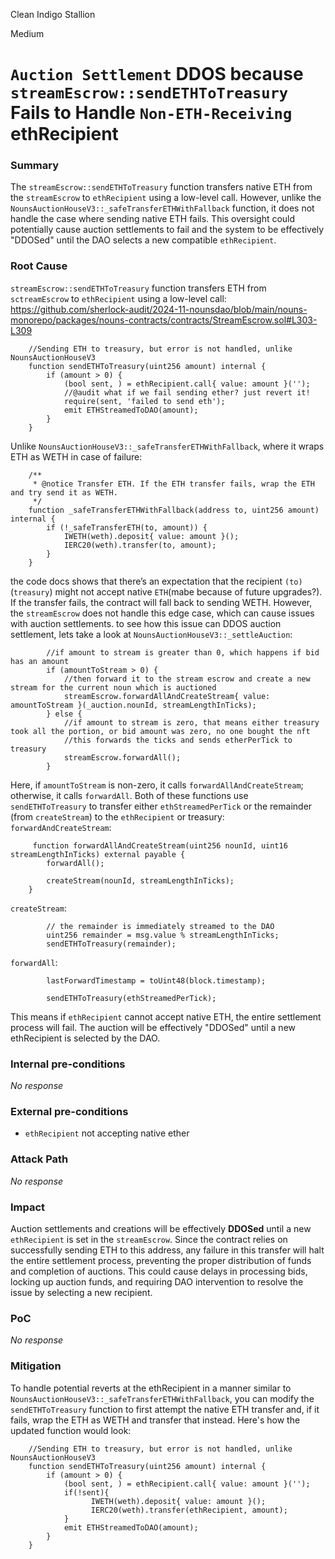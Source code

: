 Clean Indigo Stallion

Medium

# `Auction Settlement` DDOS because `streamEscrow::sendETHToTreasury` Fails to Handle `Non-ETH-Receiving` ethRecipient

### Summary

The `streamEscrow::sendETHToTreasury` function transfers native ETH from the `streamEscrow` to `ethRecipient` using a low-level call. However, unlike the `NounsAuctionHouseV3::_safeTransferETHWithFallback` function, it does not handle the case where sending native ETH fails. This oversight could potentially cause auction settlements to fail and the system to be effectively "DDOSed" until the DAO selects a new compatible `ethRecipient`.

### Root Cause

`streamEscrow::sendETHToTreasury` function transfers ETH from `sctreamEscrow` to `ethRecipient` using a low-level call:
https://github.com/sherlock-audit/2024-11-nounsdao/blob/main/nouns-monorepo/packages/nouns-contracts/contracts/StreamEscrow.sol#L303-L309
```solidity
    //Sending ETH to treasury, but error is not handled, unlike NounsAuctionHouseV3
    function sendETHToTreasury(uint256 amount) internal {
        if (amount > 0) {
            (bool sent, ) = ethRecipient.call{ value: amount }('');
            //@audit what if we fail sending ether? just revert it!
            require(sent, 'failed to send eth');
            emit ETHStreamedToDAO(amount);
        }
    }
```
Unlike `NounsAuctionHouseV3::_safeTransferETHWithFallback`, where it wraps ETH as WETH in case of failure:
```solidity
    /**
     * @notice Transfer ETH. If the ETH transfer fails, wrap the ETH and try send it as WETH.
     */
    function _safeTransferETHWithFallback(address to, uint256 amount) internal {
        if (!_safeTransferETH(to, amount)) {
            IWETH(weth).deposit{ value: amount }();
            IERC20(weth).transfer(to, amount);
        }
    }
```
the code docs shows that there’s an expectation that the recipient `(to)` (`treasury`) might not accept native `ETH`(mabe because of future upgrades?). If the transfer fails, the contract will fall back to sending WETH. However, the `streamEscrow` does not handle this edge case, which can cause issues with auction settlements.
to see how this issue can DDOS auction settlement, lets take a look at `NounsAuctionHouseV3::_settleAuction`:
```solidity
        //if amount to stream is greater than 0, which happens if bid has an amount
        if (amountToStream > 0) {
            //then forward it to the stream escrow and create a new stream for the current noun which is auctioned
            streamEscrow.forwardAllAndCreateStream{ value: amountToStream }(_auction.nounId, streamLengthInTicks);
        } else {
            //if amount to stream is zero, that means either treasury took all the portion, or bid amount was zero, no one bought the nft
            //this forwards the ticks and sends etherPerTick to treasury
            streamEscrow.forwardAll();
        } 
```
Here, if `amountToStream` is non-zero, it calls `forwardAllAndCreateStream`; otherwise, it calls `forwardAll`. Both of these functions use `sendETHToTreasury` to transfer either `ethStreamedPerTick` or the remainder (from `createStream`) to the `ethRecipient` or treasury:
 `forwardAndCreateStream`:
```solidity
     function forwardAllAndCreateStream(uint256 nounId, uint16 streamLengthInTicks) external payable {
        forwardAll();

        createStream(nounId, streamLengthInTicks);
    }
```
`createStream`:
```solidity
        // the remainder is immediately streamed to the DAO
        uint256 remainder = msg.value % streamLengthInTicks;
        sendETHToTreasury(remainder);
```
`forwardAll`:
```solidity
        lastForwardTimestamp = toUint48(block.timestamp);

        sendETHToTreasury(ethStreamedPerTick);
```
This means if `ethRecipient` cannot accept native ETH, the entire settlement process will fail. The auction will be effectively "DDOSed" until a new ethRecipient is selected by the DAO.


### Internal pre-conditions

_No response_

### External pre-conditions

- `ethRecipient` not accepting native ether

### Attack Path

_No response_

### Impact

Auction settlements and creations will be effectively **DDOSed** until a new `ethRecipient` is set in the `streamEscrow`. Since the contract relies on successfully sending ETH to this address, any failure in this transfer will halt the entire settlement process, preventing the proper distribution of funds and completion of auctions. This could cause delays in processing bids, locking up auction funds, and requiring DAO intervention to resolve the issue by selecting a new recipient.

### PoC

_No response_

### Mitigation

To handle potential reverts at the ethRecipient in a manner similar to `NounsAuctionHouseV3::_safeTransferETHWithFallback`, you can modify the `sendETHToTreasury` function to first attempt the native ETH transfer and, if it fails, wrap the ETH as WETH and transfer that instead. Here's how the updated function would look:

```solidity
    //Sending ETH to treasury, but error is not handled, unlike NounsAuctionHouseV3
    function sendETHToTreasury(uint256 amount) internal {
        if (amount > 0) {
            (bool sent, ) = ethRecipient.call{ value: amount }('');
            if(!sent){
                  IWETH(weth).deposit{ value: amount }();
                  IERC20(weth).transfer(ethRecipient, amount);
            }
            emit ETHStreamedToDAO(amount);
        }
    }
```